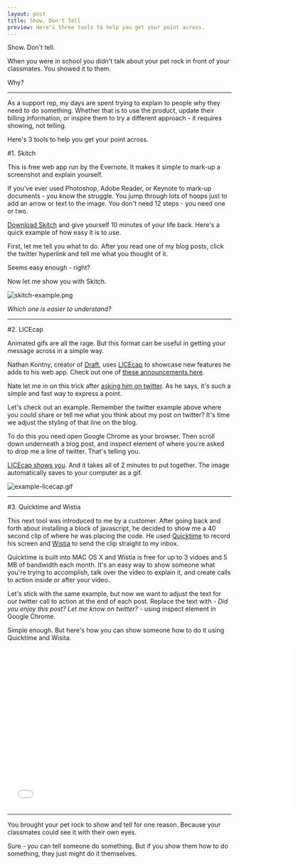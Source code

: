 ```yaml
---
layout: post
title: Show, Don't Tell
preview: Here's three tools to help you get your point across.
---
```


Show. Don't tell. 

When you were in school you didn't talk about your pet rock in front of your classmates. You showed it to them. 

Why? 

* * * 

As a support rep, my days are spent trying to explain to people why they need to do something. Whether that is to use the product, update their billing information, or inspire them to try a different approach - it requires showing, not telling. 

Here's 3 tools to help you get your point across. 

#1. Skitch 

This is free web app run by the Evernote. It makes it simple to mark-up a screenshot and explain yourself. 

If you've ever used Photoshop, Adobe Reader, or Keynote to mark-up documents - you know the struggle.  You jump through lots of hoops just to add an arrow or text to the image. You don't need 12 steps - you need one or two. 

[Download Skitch](http://evernote.com/skitch/) and give yourself 10 minutes of your life back. Here's a quick example of how easy it is to use. 

First, let me tell you what to do. After you read one of my blog posts, click the twitter hyperlink and tell me what you thought of it. 

Seems easy enough - right? 

Now let me show you with Skitch. 

![skitch-example.png](https://draftin.com:443/images/15701?token=nq7-bkjYTjnSiuAcLIX-Dt5LQ8zE5-X3ZqaI-BnET2252NublJyIk-bJIvhmxDkBaotPFeawZMHmd0qXYdO82TA) 

*Which one is easier to understand?*

* * * 

#2. LICEcap 

Animated gifs are all the rage. But this format can be useful in getting your message across in a simple way. 

Nathan Kontny, creator of [Draft](http://draftin.com), uses [LICEcap](http://www.cockos.com/licecap/) to showcase new features he adds to his web app. Check out one of [these announcements here](http://ninjasandrobots.com/draft-announcements-better-sorting-duplicating-documents-and-more). 

Nate let me in on this trick after [asking him on twitter](https://twitter.com/natekontny/status/472056079581741056). As he says, it's such a simple and fast way to express a point. 

Let's check out an example. Remember the twitter example above where you could share or tell me what you think about my post on twitter? It's time we adjust the styling of that line on the blog. 

To do this you need open Google Chrome as your browser. Then scroll down underneath a blog post, and inspect element of where you're asked to drop me a line of twitter. That's telling you. 

[LICEcap shows you](http://www.cockos.com/licecap/). And it takes all of 2 minutes to put together. The image automatically saves to your computer as a gif. 

![example-licecap.gif](http://img.svbtle.com/liega0ebgsjtlq.gif)

* * * 

#3. Quicktime and Wistia

This next tool was introduced to me by a customer. After going back and forth about installing a block of javascript, he decided to show me a 40 second clip of where he was placing the code. He used [Quicktime](http://www.apple.com/quicktime/download/) to record his screen and [Wistia](http://www.screencast.com/) to send the clip straight to my inbox. 

Quicktime is built into MAC OS X and Wistia is free for up to 3 vidoes and 5 MB of bandwidth each month. It's an easy way to show someone what you're trying to accomplish, talk over the video to explain it, and create calls to action inside or after your video. 

Let's stick with the same example, but now we want to adjust the text for our twitter call to action at the end of each post.  Replace the text with - *Did you enjoy this post? Let me know on twitter?* - using inspect element in Google Chrome. 

Simple enough. But here's how you can show someone how to do it using Quicktime and Wisita. 

<iframe src="//fast.wistia.net/embed/iframe/ec700cc91q?videoFoam=true"" allowtransparency="true" frameborder="0" scrolling="no" class="wistia_embed" name="wistia_embed" allowfullscreen mozallowfullscreen webkitallowfullscreen oallowfullscreen msallowfullscreen width="640" height="360"></iframe><script src="//fast.wistia.net/assets/external/iframe-api-v1.js"></script>

* * * 

You brought your pet rock to show and tell for one reason. Because your classmates could see it with their own eyes. 

Sure - you can tell someone do something. But if you show them how to do something, they just might do it themselves. 



